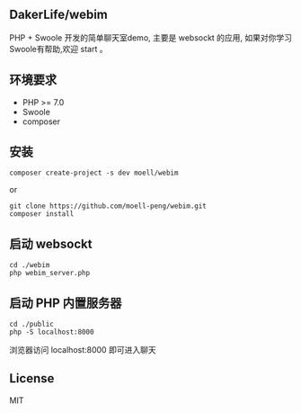 ## DakerLife/webim
PHP + Swoole 开发的简单聊天室demo, 主要是 websockt 的应用, 如果对你学习Swoole有帮助,欢迎 start 。

## 环境要求
* PHP >= 7.0
* Swoole
* composer
## 安装
```
composer create-project -s dev moell/webim
```
or
```
git clone https://github.com/moell-peng/webim.git
composer install
```

## 启动 websockt
```
cd ./webim
php webim_server.php
```

## 启动 PHP 内置服务器
```
cd ./public
php -S localhost:8000
```
浏览器访问 localhost:8000 即可进入聊天


## License
MIT
